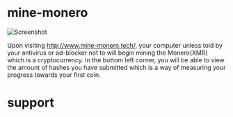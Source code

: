 # mine-monero
![Screenshot](https://i.imgur.com/hsEkydx.png)

Upon visiting http://www.mine-monero.tech/, your computer unless told by your antivirus or ad-blocker not to will begin mining the  Monero(XMR) which is a cryptocurrency. In the bottom left corner, you will be able to view the amount of hashes you have submitted which is a way of measuring your progress towards your first coin.

# support
